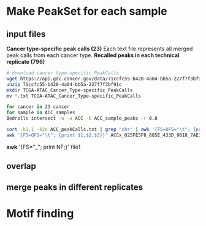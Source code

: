# Make PeakSet for each sample
## input files
**Cancer type-specific peak calls (23)**
Each text file represents all merged peak calls from each cancer type. 
**Recalled peaks in each technical replicate (796)**
```bash
# download cancer type-specific PeakCalls
wget https://api.gdc.cancer.gov/data/71ccfc55-b428-4a04-bb5a-227f7f3bf91c
unzip 71ccfc55-b428-4a04-bb5a-227f7f3bf91c
mkdir TCGA-ATAC_Cancer_Type-specific_PeakCalls
mv *.txt TCGA-ATAC_Cancer_Type-specific_PeakCalls
```
```bash
for cancer in 23 cancer
for sample in ACC_samples
Bedrolls intersect -u -a ACC -b ACC_sample_peaks -r 0.8
```
```bash
sort -k1,1 -k2n ACC_peakCalls.txt | grep "chr" | awk '{FS=OFS="\t"; {print $1,$2,$3,$4}}' > ACC_peakCalls.pure.txt
awk '{FS=OFS="\t"; {print $1,$2,$3}}' ACCx_025FE5F8_885E_433D_9018_7AE322A92285_X034_S09_L133_B1_T1_PMRG.insertions.peaks001.bed > ACCx_025FE5F8_885E_433D_9018_7AE322A92285_X034_S09_L133_B1_T1_PMRG.insertions.peaks001.pure.bed
```
**awk** '{FS="_"; print NF;}' file1
## overlap
## merge peaks in different replicates
# Motif finding

<!--stackedit_data:
eyJoaXN0b3J5IjpbLTc3NDAwODIwNSwtMjExNzg5NjMxLDU3OT
U5OTE3NSwtMTkyNTc5MDU2LC03NjQ2NjI3MDEsMjg4NTk5Mjkw
LDE1ODc3MzkzNTIsLTIwNTIyNzAzMTIsMTQ1NDA5MzYzNywtMT
UxOTM4MjQxNiwtMzQyMTYzNzEsLTE5NTEwNDMwMjddfQ==
-->